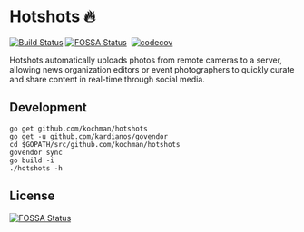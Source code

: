 # Hotshots 🔥
[![Build Status](https://travis-ci.org/kochman/hotshots.svg?branch=master)](https://travis-ci.org/kochman/hotshots)&nbsp;[![FOSSA Status](https://app.fossa.io/api/projects/git%2Bgithub.com%2Fkochman%2Fhotshots.svg?type=shield)](https://app.fossa.io/projects/git%2Bgithub.com%2Fkochman%2Fhotshots?ref=badge_shield)
&nbsp;[![codecov](https://codecov.io/gh/kochman/hotshots/branch/master/graph/badge.svg)](https://codecov.io/gh/kochman/hotshots)

Hotshots automatically uploads photos from remote cameras to a server, allowing news organization editors or event photographers to quickly curate and share content in real-time through social media.

## Development

```
go get github.com/kochman/hotshots
go get -u github.com/kardianos/govendor
cd $GOPATH/src/github.com/kochman/hotshots
govendor sync
go build -i
./hotshots -h
```


## License
[![FOSSA Status](https://app.fossa.io/api/projects/git%2Bgithub.com%2Fkochman%2Fhotshots.svg?type=large)](https://app.fossa.io/projects/git%2Bgithub.com%2Fkochman%2Fhotshots?ref=badge_large)
